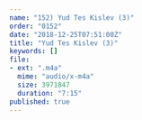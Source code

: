 ```yaml
---
name: "152) Yud Tes Kislev (3)"
order: "0152"
date: "2018-12-25T07:51:00Z"
title: "Yud Tes Kislev (3)"
keywords: []
file:
- ext: ".m4a"
  mime: "audio/x-m4a"
  size: 3971847
  duration: "7:15"
published: true
---
```

